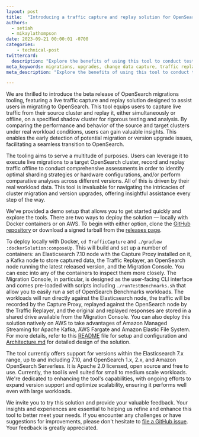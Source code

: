 ```yaml
---
layout: post
title:  "Introducing a traffic capture and replay solution for OpenSearch migrations and upgrades"
authors: 
  - setiah
  - mikaylathompson
date: 2023-09-21 00:00:01 -0700
categories: 
    - technical-post
twittercard:
  description: "Explore the benefits of using this tool to conduct tests on migrations and upgrades under actual workload conditions."
meta_keywords: migrations, upgrades, change data capture, traffic replay
meta_description: "Explore the benefits of using this tool to conduct tests on migrations and upgrades under actual workload conditions."

---
```


We are thrilled to introduce the beta release of OpenSearch migrations tooling, featuring a live traffic capture and replay solution designed to assist users in migrating to OpenSearch. This tool equips users to capture live traffic from their source cluster and replay it, either simultaneously or offline, on a specified shadow cluster for rigorous testing and analysis. By comparing the performance and behavior of the source and target clusters under real workload conditions, users can gain valuable insights. This enables the early detection of potential migration or version upgrade issues, facilitating a seamless transition to OpenSearch.

The tooling aims to serve a multitude of purposes. Users can leverage it to execute live migrations to a target OpenSearch cluster, record and replay traffic offline to conduct comprehensive assessments in order to identify optimal sharding strategies or hardware configurations, and/or perform comparative analyses across different versions. All of this is driven by their real workload data. This tool is invaluable for navigating the intricacies of cluster migration and version upgrades, offering insightful assistance every step of the way.

We’ve provided a demo setup that allows you to get started quickly and explore the tools. There are two ways to deploy the solution — locally with Docker containers or on AWS. To begin with either option, clone the [GitHub repository](https://github.com/opensearch-project/opensearch-migrations/tree/capture-and-replay-v0.1.0) or download a signed tarball from the [releases page](https://github.com/opensearch-project/opensearch-migrations/releases/tag/0.1.0).

To deploy locally with Docker, `cd TrafficCapture` and `./gradlew :dockerSolution:composeUp`. This will build and set up a number of containers: an Elasticsearch 7.10 node with the Capture Proxy installed on it, a Kafka node to store captured data, the Traffic Replayer, an OpenSearch node running the latest released version, and the Migration Console. You can exec into any of the containers to inspect them more closely. The Migration Console, in particular, is designed as the user-facing CLI interface and comes pre-loaded with scripts including `./runTestBenchmarks.sh` that allow you to easily run a set of OpenSearch Benchmarks workloads. The workloads will run directly against the Elasticsearch node, the traffic will be recorded by the Capture Proxy, replayed against the OpenSearch node by the Traffic Replayer, and the original and replayed responses are stored in a shared drive available from the Migration Console. You can also deploy this solution natively on AWS to take advantages of Amazon Managed Streaming for Apache Kafka, AWS Fargate and Amazon Elastic File System. For more details, refer to this [README](https://github.com/opensearch-project/opensearch-migrations/blob/capture-and-replay-v0.1.0/TrafficCapture/README.md) file for setup and configuration and [Architecture.md](https://github.com/opensearch-project/opensearch-migrations/blob/capture-and-replay-v0.1.0/docs/Architecture.md) for detailed design of the solution.

The tool currently offers support for versions within the Elasticsearch 7.x range, up to and including 7.10, and OpenSearch 1.x, 2.x, and Amazon OpenSearch Serverless. It is Apache 2.0 licensed, open source and free to use. Currently, the tool is well suited for small to medium scale workloads. We're dedicated to enhancing the tool's capabilities, with ongoing efforts to expand version support and optimize scalability, ensuring it performs well even with large workloads.

We invite you to try this solution and provide your valuable feedback. Your insights and experiences are essential to helping us refine and enhance this tool to better meet your needs. If you encounter any challenges or have suggestions for improvements, please don't hesitate to [file a GitHub issue](https://github.com/opensearch-project/opensearch-migrations/issues/new/choose). Your feedback is greatly appreciated.
